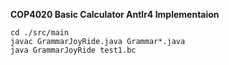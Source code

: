 **COP4020 Basic Calculator Antlr4 Implementaion**
~~~~
cd ./src/main
javac GrammarJoyRide.java Grammar*.java
java GrammarJoyRide test1.bc
~~~~